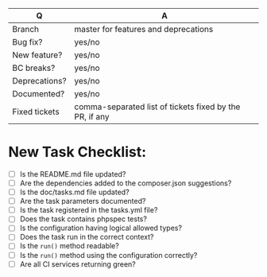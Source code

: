 | Q             | A
| ------------- | ---
| Branch        | master for features and deprecations
| Bug fix?      | yes/no
| New feature?  | yes/no
| BC breaks?    | yes/no
| Deprecations? | yes/no
| Documented?   | yes/no
| Fixed tickets | comma-separated list of tickets fixed by the PR, if any

<!-- Please add an advanced description on what this PR is doing to GrumPHP. -->


<!-- Are you creating a new task? Make sure to complete this checklist: -->

# New Task Checklist:

- [ ] Is the README.md file updated?
- [ ] Are the dependencies added to the composer.json suggestions?
- [ ] Is the doc/tasks.md file updated?
- [ ] Are the task parameters documented?
- [ ] Is the task registered in the tasks.yml file?
- [ ] Does the task contains phpspec tests?
- [ ] Is the configuration having logical allowed types?
- [ ] Does the task run in the correct context?
- [ ] Is the `run()` method readable?
- [ ] Is the `run()` method using the configuration correctly?
- [ ] Are all CI services returning green?
